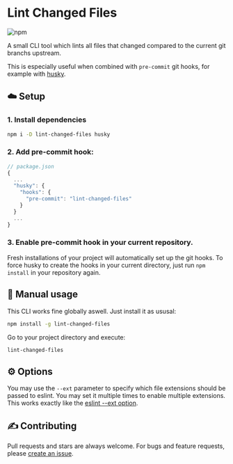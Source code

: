 # Lint Changed Files

![npm](https://img.shields.io/npm/v/lint-changed-files.svg)

A small CLI tool which lints all files that changed compared to the current git branchs upstream.

This is especially useful when combined with `pre-commit` git hooks, for example with [husky](https://github.com/typicode/husky).

## ☁️ Setup

### 1. Install dependencies

```sh
npm i -D lint-changed-files husky
```

### 2. Add pre-commit hook:

```js
// package.json
{
  ...
  "husky": {
    "hooks": {
      "pre-commit": "lint-changed-files"
    }
  }
  ...
}
```

### 3. Enable pre-commit hook in your current repository.

Fresh installations of your project will automatically set up the git hooks. To force husky to create the hooks in your current directory, just run `npm install` in your repository again.

## 🤚 Manual usage

This CLI works fine globally aswell. Just install it as ususal:

```sh
npm install -g lint-changed-files
```

Go to your project directory and execute:

```sh
lint-changed-files
```

## ⚙️ Options

You may use the `--ext` parameter to specify which file extensions should be passed to eslint. You may set it multiple times to enable multiple extensions. This works exactly like the [eslint --ext option](https://eslint.org/docs/user-guide/command-line-interface#--ext).

## ✍️ Contributing

Pull requests and stars are always welcome. For bugs and feature requests, please [create an issue](https://github.com/axe312ger/lint-changed-files/issues).
